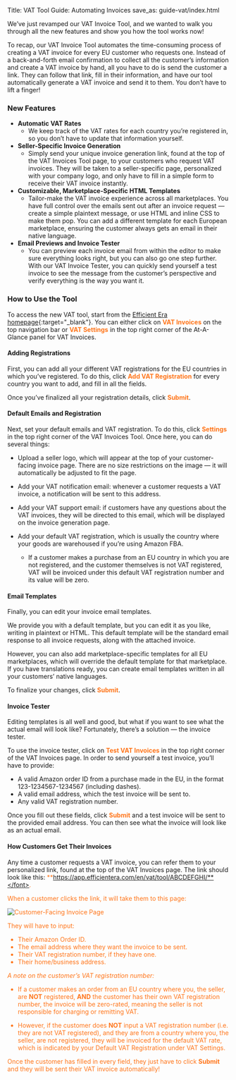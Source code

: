 Title: VAT Tool Guide: Automating Invoices
save_as: guide-vat/index.html

We’ve just revamped our VAT Invoice Tool, and we wanted to walk you through all the new features and show you how the tool works now!

To recap, our VAT Invoice Tool automates the time-consuming process of creating a VAT invoice for every EU customer who requests one. Instead of a back-and-forth email confirmation to collect all the customer’s information and create a VAT invoice by hand, all you have to do is send the customer a link. They can follow that link, fill in their information, and have our tool automatically generate a VAT invoice and send it to them. You don’t have to lift a finger!

### New Features

* **Automatic VAT Rates**
	* We keep track of the VAT rates for each country you’re registered in, so you don’t have to update that information yourself.
* **Seller-Specific Invoice Generation**
	* Simply send your unique invoice generation link, found at the top of the VAT Invoices Tool page, to your customers who request VAT invoices. They will be taken to a seller-specific page, personalized with your company logo, and only have to fill in a simple form to receive their VAT invoice instantly.  
* **Customizable, Marketplace-Specific HTML Templates**
	* Tailor-make the VAT invoice experience across all marketplaces. You have full control over the emails sent out after an invoice request — create a simple plaintext message, or use HTML and inline CSS to make them pop. You can add a different template for each European marketplace, ensuring the customer always gets an email in their native language.  
* **Email Previews and Invoice Tester**
	* You can preview each invoice email from within the editor to make sure everything looks right, but you can also go one step further. With our VAT Invoice Tester, you can quickly send yourself a test invoice to see the message from the customer’s perspective and verify everything is the way you want it.  

### How to Use the Tool

To access the new VAT tool, start from the [Efficient Era homepage](app.efficientera.com/dash/){:target="_blank"}. You can either click on <font color="FF751A">**VAT Invoices**</font> on the top navigation bar or <font color="FF751A">**VAT Settings**</font> in the top right corner of the At-A-Glance panel for VAT Invoices.

#### Adding Registrations

First, you can add all your different VAT registrations for the EU countries in which you’ve registered. To do this, click <font color="FF751A">**Add VAT Registration**</font> for every country you want to add, and fill in all the fields.  

Once you’ve finalized all your registration details, click <font color="FF751A">**Submit**</font>.

#### Default Emails and Registration

Next, set your default emails and VAT registration. To do this, click <font color="FF751A">**Settings**</font> in the top right corner of the VAT Invoices Tool. Once here, you can do several things:  

* Upload a seller logo, which will appear at the top of your customer-facing invoice page. There are no size restrictions on the image — it will automatically be adjusted to fit the page.

* Add your VAT notification email: whenever a customer requests a VAT invoice, a notification will be sent to this address.

* Add your VAT support email: if customers have any questions about the VAT invoices, they will be directed to this email, which will be displayed on the invoice generation page.

* Add your default VAT registration, which is usually the country where your goods are warehoused if you’re using Amazon FBA.  
	* If a customer makes a purchase from an EU country in which you are not registered, and the customer themselves is not VAT registered, VAT will be invoiced under this default VAT registration number and its value will be zero.

#### Email Templates

Finally, you can edit your invoice email templates.

We provide you with a default template, but you can edit it as you like, writing in plaintext or HTML. This default template will be the standard email response to all invoice requests, along with the attached invoice.

However, you can also add marketplace-specific templates for all EU marketplaces, which will override the default template for that marketplace. If you have translations ready, you can create email templates written in all your customers’ native languages.

To finalize your changes, click <font color="FF751A">**Submit**</font>.

#### Invoice Tester

Editing templates is all well and good, but what if you want to see what the actual email will look like? Fortunately, there’s a solution — the invoice tester. 

To use the invoice tester, click on <font color="FF751A">**Test VAT Invoices**</font> in the top right corner of the VAT Invoices page. In order to send yourself a test invoice, you’ll have to provide:  

* A valid Amazon order ID from a purchase made in the EU, in the format 123-1234567-1234567 (including dashes).
* A valid email address, which the test invoice will be sent to.
* Any valid VAT registration number.

Once you fill out these fields, click <font color="FF751A">**Submit**</font> and a test invoice will be sent to the provided email address. You can then see what the invoice will look like as an actual email.

#### How Customers Get Their Invoices

Any time a customer requests a VAT invoice, you can refer them to your personalized link, found at the top of the VAT Invoices page. The link should look like this: <font color="FF751A">**https://app.efficientera.com/en/vat/tool/ABCDEFGHI/**</font>.

When a customer clicks the link, it will take them to this page:

![Customer-Facing Invoice Page](/images/pages/customer-invoice.png)

They will have to input:

* Their Amazon Order ID.
* The email address where they want the invoice to be sent.
* Their VAT registration number, if they have one.
* Their home/business address.

*A note on the customer’s VAT registration number:*

* If a customer makes an order from an EU country where you, the seller, are **NOT** registered, **AND** the customer has their own VAT registration number, the invoice will be zero-rated, meaning the seller is not responsible for charging or remitting VAT.

* However, if the customer does **NOT** input a VAT registration number (i.e. they are not VAT registered), and they are from a country where you, the seller, are not registered, they will be invoiced for the default VAT rate, which is indicated by your Default VAT Registration under VAT Settings.

Once the customer has filled in every field, they just have to click <font color="FF751A">**Submit**</font> and they will be sent their VAT invoice automatically!